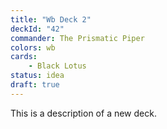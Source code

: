 ```yaml
---
title: "Wb Deck 2"
deckId: "42"
commander: The Prismatic Piper
colors: wb
cards:
    - Black Lotus
status: idea
draft: true
---
```


This is a description of a new deck.
